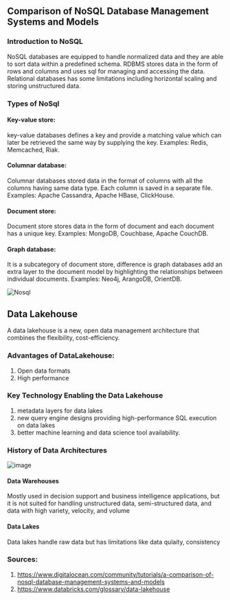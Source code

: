 ## Comparison of NoSQL Database Management Systems and Models

### Introduction to NoSQL
   NoSQL databases are equipped to handle normalized data and they are able to sort data within a predefined schema.
RDBMS stores data in the form of rows and columns and uses sql for managing and accessing the data. Relational databases has some limitations including horizontal scaling and storing unstructured data.

### Types of NoSql

#### Key-value store: 
  key-value databases defines a key and provide a matching value which can later be retrieved the same way by supplying the key.
Examples: Redis, Memcached, Riak.

#### Columnar database: 
  Columnar databases stored data in the format of columns with all the columns having same data type. Each column is saved in a separate file.
Examples: Apache Cassandra, Apache HBase, ClickHouse.
  
#### Document store: 
  Document store stores data in the form of document and each document has a unique key.
Examples: MongoDB, Couchbase, Apache CouchDB.

#### Graph database: 
  It is a subcategory of document store, difference is graph databases add an extra layer to the document model by highlighting the relationships between individual documents.
 Examples: Neo4j, ArangoDB, OrientDB.

 ![Nosql](https://github.com/Poornima3126/603/assets/43727585/cfcc2891-3018-43ea-8b7a-b66c5eda726c)
 
## Data Lakehouse
A data lakehouse is a new, open data management architecture that combines the flexibility, cost-efficiency. 
 
### Advantages of DataLakehouse:
1. Open data formats
2. High performance
   
### Key Technology Enabling the Data Lakehouse
1. metadata layers for data lakes
2. new query engine designs providing high-performance SQL execution on data lakes
3. better machine learning and data science tool availability.

### History of Data Architectures
![image](https://github.com/Poornima3126/603/assets/43727585/b7ff6c79-6da3-4b30-9dcf-acd98fa88a85)

#### Data Warehouses
Mostly used in decision support and business intelligence applications, but it is not suited for handling unstructured data, semi-structured data, and data with high variety, velocity, and volume
#### Data Lakes
Data lakes handle raw data but has limitations like data qulaity, consistency

### Sources:
   1. https://www.digitalocean.com/community/tutorials/a-comparison-of-nosql-database-management-systems-and-models
   2. https://www.databricks.com/glossary/data-lakehouse

